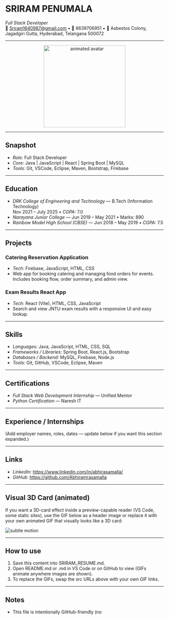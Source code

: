 <!-- SRIRAM_RESUME.md - Animated README-style resume for SRIRAM PENUMALA -->

# SRIRAM PENUMALA
*Full Stack Developer*  
📧 Sriram1640987@gmail.com • 📱 8639706951 • 📍 Asbestos Colony, Jagadgiri Gutta, Hyderabad, Telangana 500072

---

<!-- Animated header GIF (GitHub will render the GIF). Replace URLs with your own if needed. -->
<p align="center">
  <img src="https://media.giphy.com/media/3oEjI6SIIHBdRxXI40/giphy.gif" alt="animated avatar" width="260" />
</p>

---

## Snapshot
- *Role:* Full Stack Developer  
- *Core:* Java | JavaScript | React | Spring Boot | MySQL  
- *Tools:* Git, VSCode, Eclipse, Maven, Bootstrap, Firebase

---

## Education
- *DRK College of Engineering and Technology* — B.Tech (Information Technology)  
  Nov 2021 – July 2025 • *CGPA:* 7.0
- *Narayana Junior College* — Jun 2019 – May 2021 • Marks: 890
- *Rainbow Model High School (CBSE)* — Jun 2018 – May 2019 • *CGPA:* 7.5

---

## Projects
### Catering Reservation Application
- *Tech:* Firebase, JavaScript, HTML, CSS  
- Web app for booking catering and managing food orders for events. Includes booking flow, order summary, and admin view.

### Exam Results React App
- *Tech:* React (Vite), HTML, CSS, JavaScript  
- Search and view JNTU exam results with a responsive UI and easy lookup.

---

## Skills
- *Languages:* Java, JavaScript, HTML, CSS, SQL  
- *Frameworks / Libraries:* Spring Boot, React.js, Bootstrap  
- *Databases / Backend:* MySQL, Firebase, Node.js  
- *Tools:* Git, GitHub, VSCode, Eclipse, Maven

---

## Certifications
- *Full Stack Web Development Internship* — Unified Mentor  
- *Python Certification* — Naresh IT

---

## Experience / Internships
(Add employer names, roles, dates — update below if you want this section expanded.)

---

## Links
- *LinkedIn:* https://www.linkedin.com/in/abhirasamalla/  
- *GitHub:* https://github.com/Abhiramrasamalla

---

## Visual 3D Card (animated)
If you want a 3D-card effect inside a preview-capable reader (VS Code, some static sites), use the GIF below as a header image or replace it with your own animated GIF that visually looks like a 3D card:

![subtle motion](https://media.giphy.com/media/xT9IgG50Fb7Mi0prBC/giphy.gif)

---

## How to use
1. Save this content into SRIRAM_RESUME.md.  
2. Open README.md or .md in VS Code or on GitHub to view (GIFs animate anywhere images are shown).  
3. To replace the GIFs, swap the src URLs above with your own GIF links.

---

## Notes
- This file is intentionally GitHub-friendly (no <style> blocks) and keeps animations via GIFs so GitHub/VSCode will render them correctly.
- If you want a PDF export, a printable layout, or a version with your own photo/GIF, tell me the image URL or upload the image and I’ll produce it.

---
End of file

